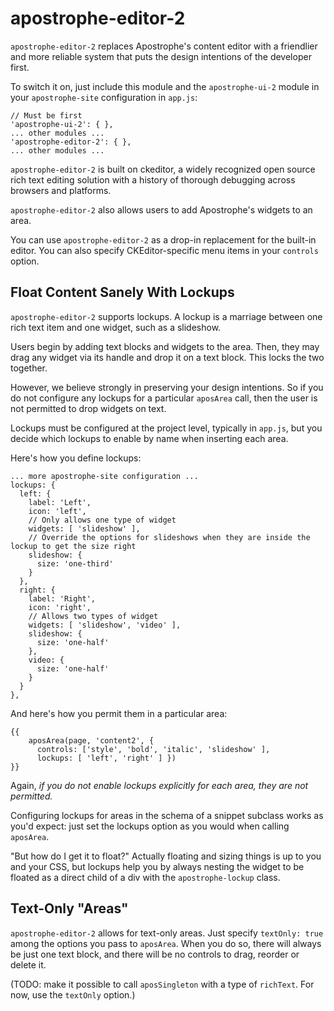 # apostrophe-editor-2

`apostrophe-editor-2` replaces Apostrophe's content editor with a friendlier and more reliable system that puts the design intentions of the developer first.

To switch it on, just include this module and the `apostrophe-ui-2` module in your `apostrophe-site` configuration in `app.js`:

    // Must be first
    'apostrophe-ui-2': { },
    ... other modules ...
    'apostrophe-editor-2': { },
    ... other modules ...

`apostrophe-editor-2` is built on ckeditor, a widely recognized open source rich text editing solution with a history of thorough debugging across browsers and platforms.

`apostrophe-editor-2` also allows users to add Apostrophe's widgets to an area.

You can use `apostrophe-editor-2` as a drop-in replacement for the built-in editor. You can also specify CKEditor-specific menu items in your `controls` option.

## Float Content Sanely With Lockups

`apostrophe-editor-2` supports lockups. A lockup is a marriage between one rich text item and one widget, such as a slideshow.

Users begin by adding text blocks and widgets to the area. Then, they may drag any widget via its handle and drop it on a text block. This locks the two together.

However, we believe strongly in preserving your design intentions. So if you do not configure any lockups for a particular `aposArea` call, then the user is not permitted to drop widgets on text.

Lockups must be configured at the project level, typically in `app.js`, but you decide which lockups to enable by name when inserting each area.

Here's how you define lockups:

    ... more apostrophe-site configuration ...
    lockups: {
      left: {
        label: 'Left',
        icon: 'left',
        // Only allows one type of widget
        widgets: [ 'slideshow' ],
        // Override the options for slideshows when they are inside the lockup to get the size right
        slideshow: {
          size: 'one-third'
        }
      },
      right: {
        label: 'Right',
        icon: 'right',
        // Allows two types of widget
        widgets: [ 'slideshow', 'video' ],
        slideshow: {
          size: 'one-half'
        },
        video: {
          size: 'one-half'
        }
      }
    },

And here's how you permit them in a particular area:

    {{
        aposArea(page, 'content2', {
          controls: ['style', 'bold', 'italic', 'slideshow' ],
          lockups: [ 'left', 'right' ] })
    }}

Again, *if you do not enable lockups explicitly for each area, they are not permitted.*

Configuring lockups for areas in the schema of a snippet subclass works as you'd expect: just set the lockups option as you would when calling `aposArea`.

"But how do I get it to float?" Actually floating and sizing things is up to you and your CSS, but lockups help you by always nesting the widget to be floated as a direct child of a div with the `apostrophe-lockup` class.

## Text-Only "Areas"

`apostrophe-editor-2` allows for text-only areas. Just specify `textOnly: true` among the options you pass to `aposArea`. When you do so, there will always be just one text block, and there will be no controls to drag, reorder or delete it.

(TODO: make it possible to call `aposSingleton` with a type of `richText`. For now, use the `textOnly` option.)

